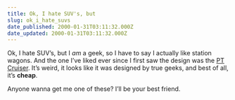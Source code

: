 ```yaml
---
title: Ok, I hate SUV's, but
slug: ok_i_hate_suvs
date_published: 2000-01-31T03:11:32.000Z
date_updated: 2000-01-31T03:11:32.000Z
---
```


Ok, I hate SUV’s, but I *am* a geek, so I have to say I actually like station wagons. And the one I’ve liked ever since I first saw the design was the [PT Cruiser](http://www.chryslercars.com/pt_cruiser/). It’s weird, it looks like it was designed by true geeks, and best of all, it’s **cheap**.

Anyone wanna get me one of these? I’ll be your best friend.
